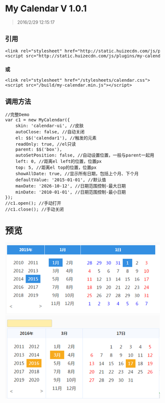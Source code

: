 # My Calendar V 1.0.1 #


> 2016/2/29 12:15:17

## 引用 ##
<pre>
&lt;link rel="stylesheet" href="http://static.huizecdn.com/js/plugins/my-calendar/stylesheets/calendar.css"&gt;
&lt;script src="http://static.huizecdn.com/js/plugins/my-calendar/build/my-calendar.min.js"&gt;&lt;/script&gt;
</pre>
### 或 ###
<pre>
&lt;link rel="stylesheet" href="/stylesheets/calendar.css"&gt;
&lt;script src="/build/my-calendar.min.js"&gt;&lt;/script&gt;
</pre>
## 调用方法 ##
<pre>
//完整Demo
var c1 = new MyCalendar({
	skin: 'calendar-ui', //皮肤
	autoClose: false, //自动关闭
	el: $$('calendar1'), //触发的元素
	readOnly: true, //el只读
	parent: $$('box'),
	autoSetPosition: false, //自动设置位置，一般与parent一起用
	left: 0, //距离el left的位置，位置px
	top: 5, //距离el top的位置，位置px
	showAllDate: true, //显示所有日期，包括上个月、下个月
	defaultValue: '2015-01-01', //默认值
	maxDate: '2026-10-12', //日期范围控制-最大日期
	minDate: '2010-01-01', //日期范围控制-最小日期
});
//c1.open(); //手动打开
//c1.close(); //手动关闭
</pre>
 
# 预览 #

![](images/001.png)
![](images/002.png)